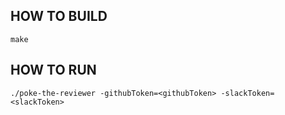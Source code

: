 ## HOW TO BUILD
```make```

## HOW TO RUN
```./poke-the-reviewer -githubToken=<githubToken> -slackToken=<slackToken>```
